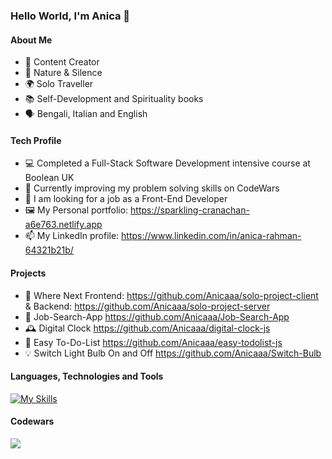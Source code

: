 ### Hello World, I'm Anica 👋

#### About Me
- 🎥 Content Creator
- 🌱 Nature & Silence
- 🌍 Solo Traveller
- 📚 Self-Development and Spirituality books
- 🗣 Bengali, Italian and English

#### Tech Profile
- 💻 Completed a Full-Stack Software Development intensive course at Boolean UK
- 👯 Currently improving my problem solving skills on CodeWars
- 🤔 I am looking for a job as a Front-End Developer
- 🖼 My Personal portfolio: https://sparkling-cranachan-a6e763.netlify.app
- 📫 My LinkedIn profile: https://www.linkedin.com/in/anica-rahman-64321b21b/

#### Projects
- 🤔 Where Next Frontend: https://github.com/Anicaaa/solo-project-client & Backend: https://github.com/Anicaaa/solo-project-server
- 💼 Job-Search-App https://github.com/Anicaaa/Job-Search-App
- 🕰 Digital Clock https://github.com/Anicaaa/digital-clock-js
- 📝 Easy To-Do-List https://github.com/Anicaaa/easy-todolist-js
- 💡 Switch Light Bulb On and Off https://github.com/Anicaaa/Switch-Bulb

#### Languages, Technologies and Tools
[![My Skills](https://skills.thijs.gg/icons?i=html,css,js,nodejs,react,postgres,prisma,git)](https://skills.thijs.gg) 

#### Codewars

<img align="center" src="https://www.codewars.com/users/Anica/badges/large" />
